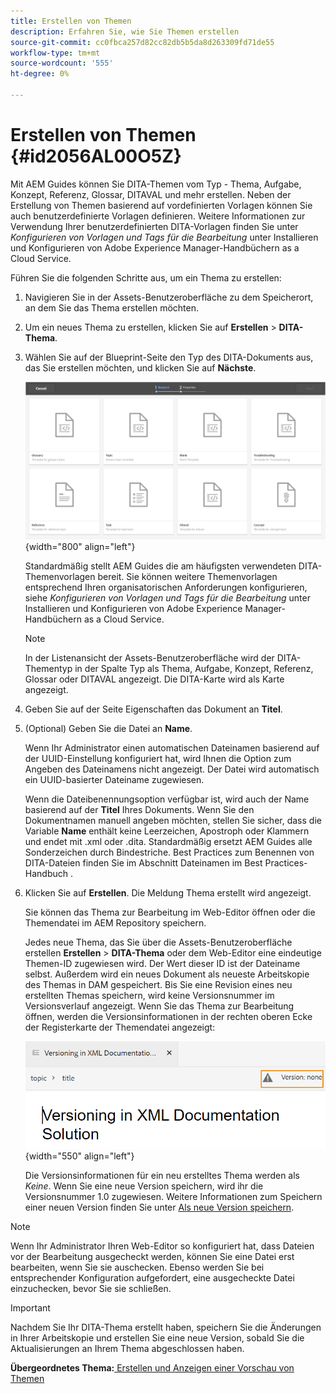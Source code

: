 ```yaml
---
title: Erstellen von Themen
description: Erfahren Sie, wie Sie Themen erstellen
source-git-commit: cc0fbca257d82cc82db5b5da8d263309fd71de55
workflow-type: tm+mt
source-wordcount: '555'
ht-degree: 0%

---
```



# Erstellen von Themen {#id2056AL00O5Z}

Mit AEM Guides können Sie DITA-Themen vom Typ - Thema, Aufgabe, Konzept, Referenz, Glossar, DITAVAL und mehr erstellen. Neben der Erstellung von Themen basierend auf vordefinierten Vorlagen können Sie auch benutzerdefinierte Vorlagen definieren. Weitere Informationen zur Verwendung Ihrer benutzerdefinierten DITA-Vorlagen finden Sie unter *Konfigurieren von Vorlagen und Tags für die Bearbeitung* unter Installieren und Konfigurieren von Adobe Experience Manager-Handbüchern as a Cloud Service.

Führen Sie die folgenden Schritte aus, um ein Thema zu erstellen:

1. Navigieren Sie in der Assets-Benutzeroberfläche zu dem Speicherort, an dem Sie das Thema erstellen möchten.

1. Um ein neues Thema zu erstellen, klicken Sie auf **Erstellen** \> **DITA-Thema**.

1. Wählen Sie auf der Blueprint-Seite den Typ des DITA-Dokuments aus, das Sie erstellen möchten, und klicken Sie auf **Nächste**.

   ![](images/create_dita_topic.png){width="800" align="left"}

   Standardmäßig stellt AEM Guides die am häufigsten verwendeten DITA-Themenvorlagen bereit. Sie können weitere Themenvorlagen entsprechend Ihren organisatorischen Anforderungen konfigurieren, siehe *Konfigurieren von Vorlagen und Tags für die Bearbeitung* unter Installieren und Konfigurieren von Adobe Experience Manager-Handbüchern as a Cloud Service.

   >[!NOTE]
   >
   > In der Listenansicht der Assets-Benutzeroberfläche wird der DITA-Thementyp in der Spalte Typ als Thema, Aufgabe, Konzept, Referenz, Glossar oder DITAVAL angezeigt. Die DITA-Karte wird als Karte angezeigt.

1. Geben Sie auf der Seite Eigenschaften das Dokument an **Titel**.

1. \(Optional\) Geben Sie die Datei an **Name**.

   Wenn Ihr Administrator einen automatischen Dateinamen basierend auf der UUID-Einstellung konfiguriert hat, wird Ihnen die Option zum Angeben des Dateinamens nicht angezeigt. Der Datei wird automatisch ein UUID-basierter Dateiname zugewiesen.

   Wenn die Dateibenennungsoption verfügbar ist, wird auch der Name basierend auf der **Titel** Ihres Dokuments. Wenn Sie den Dokumentnamen manuell angeben möchten, stellen Sie sicher, dass die Variable **Name** enthält keine Leerzeichen, Apostroph oder Klammern und endet mit .xml oder .dita. Standardmäßig ersetzt AEM Guides alle Sonderzeichen durch Bindestriche. Best Practices zum Benennen von DITA-Dateien finden Sie im Abschnitt Dateinamen im Best Practices-Handbuch .

1. Klicken Sie auf **Erstellen**. Die Meldung Thema erstellt wird angezeigt.

   Sie können das Thema zur Bearbeitung im Web-Editor öffnen oder die Themendatei im AEM Repository speichern.

   Jedes neue Thema, das Sie über die Assets-Benutzeroberfläche erstellen **Erstellen** \> **DITA-Thema** oder dem Web-Editor eine eindeutige Themen-ID zugewiesen wird. Der Wert dieser ID ist der Dateiname selbst. Außerdem wird ein neues Dokument als neueste Arbeitskopie des Themas in DAM gespeichert. Bis Sie eine Revision eines neu erstellten Themas speichern, wird keine Versionsnummer im Versionsverlauf angezeigt. Wenn Sie das Thema zur Bearbeitung öffnen, werden die Versionsinformationen in der rechten oberen Ecke der Registerkarte der Themendatei angezeigt:

   ![](images/topic-version-none_cs.png){width="550" align="left"}

   Die Versionsinformationen für ein neu erstelltes Thema werden als *Keine*. Wenn Sie eine neue Version speichern, wird ihr die Versionsnummer 1.0 zugewiesen. Weitere Informationen zum Speichern einer neuen Version finden Sie unter [Als neue Version speichern](web-editor-features.md#save-as-new-version-id209ME400GXA).


>[!NOTE]
>
> Wenn Ihr Administrator Ihren Web-Editor so konfiguriert hat, dass Dateien vor der Bearbeitung ausgecheckt werden, können Sie eine Datei erst bearbeiten, wenn Sie sie auschecken. Ebenso werden Sie bei entsprechender Konfiguration aufgefordert, eine ausgecheckte Datei einzuchecken, bevor Sie sie schließen.

>[!IMPORTANT]
>
> Nachdem Sie Ihr DITA-Thema erstellt haben, speichern Sie die Änderungen in Ihrer Arbeitskopie und erstellen Sie eine neue Version, sobald Sie die Aktualisierungen an Ihrem Thema abgeschlossen haben.

**Übergeordnetes Thema:**[ Erstellen und Anzeigen einer Vorschau von Themen](create-preview-topics.md)


